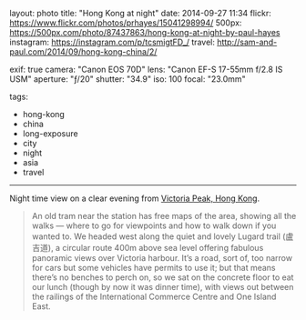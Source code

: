 layout: photo
title: "Hong Kong at night"
date: 2014-09-27 11:34
flickr: https://www.flickr.com/photos/prhayes/15041298994/
500px: https://500px.com/photo/87437863/hong-kong-at-night-by-paul-hayes
instagram: https://instagram.com/p/tcsmigtFD_/
travel: http://sam-and-paul.com/2014/09/hong-kong-china/2/

exif: true
camera: "Canon EOS 70D"
lens: "Canon EF-S 17-55mm f/2.8 IS USM"
aperture: "ƒ/20"
shutter: "34.9"
iso: 100
focal: "23.0mm"

tags:
  - hong-kong
  - china
  - long-exposure
  - city
  - night
  - asia
  - travel
---

Night time view on a clear evening from [Victoria Peak, Hong Kong](http://sam-and-paul.com/2014/09/hong-kong-china/).

> An old tram near the station has free maps of the area, showing all the walks — where to go for viewpoints and how to walk down if you wanted to. We headed west along the quiet and lovely Lugard trail (盧吉道), a circular route 400m above sea level offering fabulous panoramic views over Victoria harbour. It’s a road, sort of, too narrow for cars but some vehicles have permits to use it; but that means there’s no benches to perch on, so we sat on the concrete floor to eat our lunch (though by now it was dinner time), with views out between the railings of the International Commerce Centre and One Island East.

